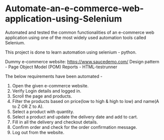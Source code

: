 # Automate-an-e-commerce-web-application-using-Selenium
Automated and tested the common functionalities of an e-commerce web application using one of the most widely used automation tools called Selenium.

This project is done to learn automation using selenium - python.

Dummy e-commerce website: https://www.saucedemo.com/
Design pattern - Page Object Model (POM)
Reports - HTML-testrunner

The below requirements have been automated -
1. Open the given e-commerce website.
2. Verify Login details and logged in.
3. Scroll the page and products.
4. Filter the products based on price(low to high & high to low) and name(A to Z OR Z to A).
5. Select a product with quantity.
6. Select a product and update the delivery date and add to cart.
7. Fill in all the delivery and checkout details.
8. Confirm order and check for the order confirmation message.
9. Log out from the website.
